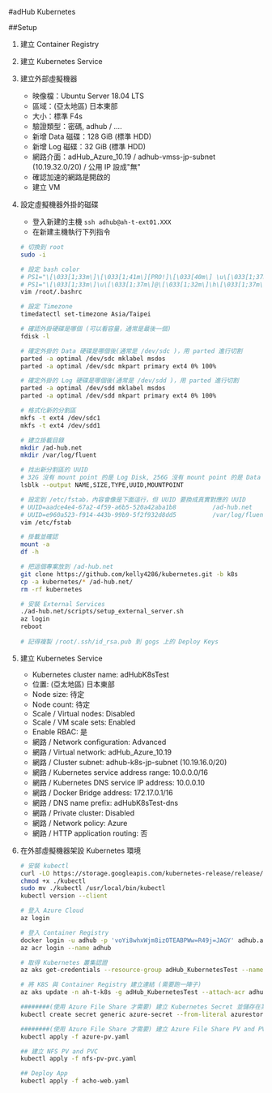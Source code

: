 #adHub Kubernetes

##Setup

1. 建立 Container Registry
2. 建立 Kubernetes Service
3. 建立外部虛擬機器
   - 映像檔：Ubuntu Server 18.04 LTS
   - 區域：(亞太地區) 日本東部
   - 大小：標準 F4s
   - 驗證類型：密碼, adhub / ....
   - 新增 Data 磁碟：128 GiB (標準 HDD)
   - 新增 Log 磁碟：32 GiB (標準 HDD)
   - 網路介面：adHub_Azure_10.19 / adhub-vmss-jp-subnet (10.19.32.0/20) / 公用 IP 設成"無"
   - 確認加速的網路是開啟的
   - 建立 VM

4. 設定虛擬機器外掛的磁碟
   - 登入新建的主機 `ssh adhub@ah-t-ext01.XXX`
   - 在新建主機執行下列指令

    ```sh
    # 切換到 root
    sudo -i
   
    # 設定 bash color
    # PS1="\[\033[1;33m\]\[\033[1;41m\][PRO!]\[\033[40m\] \u\[\033[1;37m\]@\[\033[1;32m\]\h\[\033[1;37m\]: \[\033[1;31m\]\w \[\033[1;36m\]\$ \[\033[0m\]"
    # PS1="\[\033[1;33m\]\u\[\033[1;37m\]@\[\033[1;32m\]\h\[\033[1;37m\]:\[\033[1;31m\]\w \[\033[1;36m\]\$ \[\033[0m\]"
    vim /root/.bashrc

    # 設定 Timezone
    timedatectl set-timezone Asia/Taipei

    # 確認外掛硬碟是哪個 (可以看容量，通常是最後一個)
    fdisk -l

    # 確定外掛的 Data 硬碟是哪個後(通常是 /dev/sdc )，用 parted 進行切割
    parted -a optimal /dev/sdc mklabel msdos
    parted -a optimal /dev/sdc mkpart primary ext4 0% 100%

    # 確定外掛的 Log 硬碟是哪個後(通常是 /dev/sdd )，用 parted 進行切割
    parted -a optimal /dev/sdd mklabel msdos
    parted -a optimal /dev/sdd mkpart primary ext4 0% 100%

    # 格式化新的分割區
    mkfs -t ext4 /dev/sdc1
    mkfs -t ext4 /dev/sdd1

    # 建立掛載目錄
    mkdir /ad-hub.net
    mkdir /var/log/fluent

    # 找出新分割區的 UUID
    # 32G 沒有 mount point 的是 Log Disk, 256G 沒有 mount point 的是 Data Disk
    lsblk --output NAME,SIZE,TYPE,UUID,MOUNTPOINT

    # 設定到 /etc/fstab，內容會像是下面這行，但 UUID 要換成真實對應的 UUID
    # UUID=aadce4e4-67a2-4f59-a6b5-520a42aba1b8          /ad-hub.net     ext4    defaults    1 2
    # UUID=e960a523-f914-443b-99b9-5f2f932d8dd5          /var/log/fluent ext4    defaults    1 2
    vim /etc/fstab

    # 掛載並確認
    mount -a
    df -h

    # 把這個專案放到 /ad-hub.net
    git clone https://github.com/kelly4286/kubernetes.git -b k8s
    cp -a kubernetes/* /ad-hub.net/
    rm -rf kubernetes
   
    # 安裝 External Services
    ./ad-hub.net/scripts/setup_external_server.sh
    az login
    reboot
      
    # 記得複製 /root/.ssh/id_rsa.pub 到 gogs 上的 Deploy Keys
    ```

5. 建立 Kubernetes Service
   - Kubernetes cluster name: adHubK8sTest
   - 位置: (亞太地區) 日本東部
   - Node size:  待定
   - Node count:  待定
   - Scale / Virtual nodes: Disabled
   - Scale / VM scale sets: Enabled
   - Enable RBAC: 是
   - 網路 / Network configuration: Advanced
   - 網路 / Virtual network: adHub_Azure_10.19
   - 網路 / Cluster subnet: adhub-k8s-jp-subnet (10.19.16.0/20)
   - 網路 / Kubernetes service address range: 10.0.0.0/16
   - 網路 / Kubernetes DNS service IP address: 10.0.0.10
   - 網路 / Docker Bridge address: 172.17.0.1/16
   - 網路 / DNS name prefix: adHubK8sTest-dns
   - 網路 / Private cluster: Disabled
   - 網路 / Network policy: Azure
   - 網路 / HTTP application routing: 否

6. 在外部虛擬機器架設 Kubernetes 環境

    ```sh
    # 安裝 kubectl
    curl -LO https://storage.googleapis.com/kubernetes-release/release/`curl -s https://storage.googleapis.com/kubernetes-release/release/stable.txt`/bin/linux/amd64/kubectl
    chmod +x ./kubectl
    sudo mv ./kubectl /usr/local/bin/kubectl
    kubectl version --client
    
    # 登入 Azure Cloud
    az login
   
    # 登入 Container Registry
    docker login -u adhub -p 'voYi8whxWjm8izOTEABPWw=R49j=JAGY' adhub.azurecr.io
    az acr login --name adhub
   
    # 取得 Kubernetes 叢集認證
    az aks get-credentials --resource-group adHub_KubernetesTest --name ah-t-k8s
   
    # 將 K8S 與 Container Registry 建立連結 (需要跑一陣子)
    az aks update -n ah-t-k8s -g adHub_KubernetesTest --attach-acr adhub
   
    ########(使用 Azure File Share 才需要) 建立 Kubernetes Secret 並儲存在某個 Storage Account
    kubectl create secret generic azure-secret --from-literal azurestorageaccountname=ahstorageaccount --from-literal azurestorageaccountkey="04YYW93U5jDlY3jwODY2KOPoIKdv9v//wd5BhfdTwrDBSNs5Z7bkb//pJ7qTtj1XWRpJXoCCquoy9d7hwGZy3A==" --type=Opaque
    
    ########(使用 Azure File Share 才需要) 建立 Azure File Share PV and PVC
    kubectl apply -f azure-pv.yaml
   
    ## 建立 NFS PV and PVC
    kubectl apply -f nfs-pv-pvc.yaml
    
    ## Deploy App
    kubectl apply -f acho-web.yaml

    
    ```
   
   